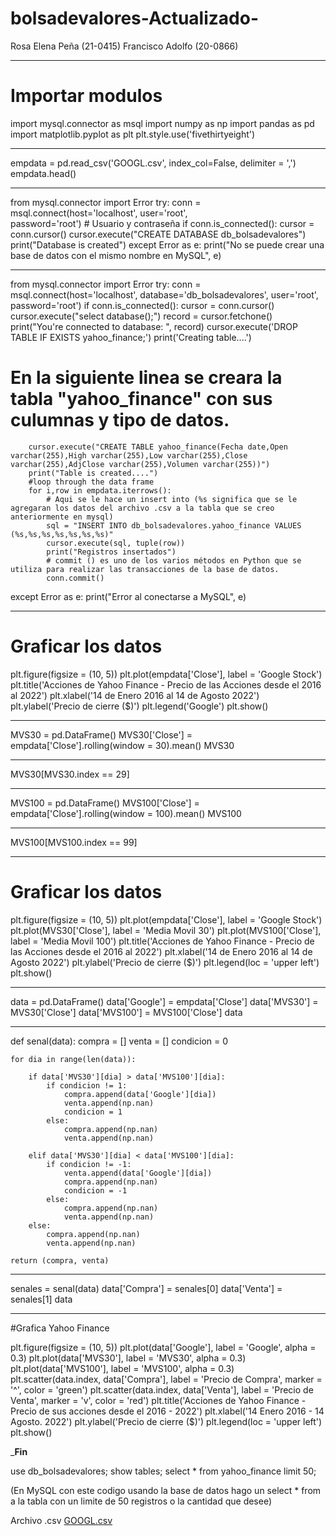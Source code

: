 # bolsadevalores-Actualizado-



 Rosa Elena Peña (21-0415) 
 Francisco Adolfo (20-0866)
 
 ________________________________________________________________________________________________________________
 
 
 # Importar modulos

import mysql.connector as msql
import numpy as np
import pandas as pd
import matplotlib.pyplot as plt
plt.style.use('fivethirtyeight')


 ________________________________________________________________________________________________________________
 
empdata = pd.read_csv('GOOGL.csv', index_col=False, delimiter = ',')
empdata.head()


________________________________________________________________________________________________________________



from mysql.connector import Error
try:
    conn = msql.connect(host='localhost', user='root',  
                        password='root') # Usuario y contraseña
    if conn.is_connected():
        cursor = conn.cursor()
        cursor.execute("CREATE DATABASE db_bolsadevalores")
        print("Database is created")
except Error as e:
    print("No se puede crear una base de datos con el mismo nombre en MySQL", e)
    
    
________________________________________________________________________________________________________________



from mysql.connector import Error
try:
    conn = msql.connect(host='localhost', database='db_bolsadevalores', user='root', password='root')
    if conn.is_connected():
        cursor = conn.cursor()
        cursor.execute("select database();")
        record = cursor.fetchone()
        print("You're connected to database: ", record)
        cursor.execute('DROP TABLE IF EXISTS yahoo_finance;')
        print('Creating table....')
# En la siguiente linea se creara la tabla "yahoo_finance" con sus culumnas y tipo de datos.
        cursor.execute("CREATE TABLE yahoo_finance(Fecha date,Open varchar(255),High varchar(255),Low varchar(255),Close varchar(255),AdjClose varchar(255),Volumen varchar(255))")
        print("Table is created....")
        #loop through the data frame
        for i,row in empdata.iterrows():
            # Aqui se le hace un insert into (%s significa que se le agregaran los datos del archivo .csv a la tabla que se creo anteriormente en mysql) 
            sql = "INSERT INTO db_bolsadevalores.yahoo_finance VALUES (%s,%s,%s,%s,%s,%s,%s)"
            cursor.execute(sql, tuple(row))
            print("Registros insertados")
            # commit () es uno de los varios métodos en Python que se utiliza para realizar las transacciones de la base de datos.
            conn.commit()
except Error as e:
            print("Error al conectarse a MySQL", e)
            
            
            
________________________________________________________________________________________________________________


# Graficar los datos

plt.figure(figsize = (10, 5))
plt.plot(empdata['Close'], label = 'Google Stock')
plt.title('Acciones de Yahoo Finance - Precio de las Acciones desde el 2016 al 2022')
plt.xlabel('14 de Enero 2016 al 14 de Agosto 2022')
plt.ylabel('Precio de cierre ($)')
plt.legend('Google')
plt.show()



________________________________________________________________________________________________________________



MVS30 = pd.DataFrame()
MVS30['Close'] = empdata['Close'].rolling(window = 30).mean()
MVS30


________________________________________________________________________________________________________________



MVS30[MVS30.index == 29]


________________________________________________________________________________________________________________



MVS100 = pd.DataFrame()
MVS100['Close'] = empdata['Close'].rolling(window = 100).mean()
MVS100


________________________________________________________________________________________________________________



MVS100[MVS100.index == 99]


________________________________________________________________________________________________________________



# Graficar los datos

plt.figure(figsize = (10, 5))
plt.plot(empdata['Close'], label = 'Google Stock')
plt.plot(MVS30['Close'], label = 'Media Movil 30')
plt.plot(MVS100['Close'], label = 'Media Movil 100')
plt.title('Acciones de Yahoo Finance - Precio de las Acciones desde el 2016 al 2022')
plt.xlabel('14 de Enero 2016 al 14 de Agosto 2022')
plt.ylabel('Precio de cierre ($)')
plt.legend(loc = 'upper left')
plt.show()


________________________________________________________________________________________________________________



data = pd.DataFrame()
data['Google'] = empdata['Close']
data['MVS30'] = MVS30['Close']
data['MVS100'] = MVS100['Close']
data



________________________________________________________________________________________________________________




def senal(data):
    compra = []
    venta = []
    condicion = 0
    
    for dia in range(len(data)):
        
        if data['MVS30'][dia] > data['MVS100'][dia]:
            if condicion != 1:
                compra.append(data['Google'][dia])
                venta.append(np.nan)
                condicion = 1
            else:
                compra.append(np.nan)
                venta.append(np.nan)
            
        elif data['MVS30'][dia] < data['MVS100'][dia]:
            if condicion != -1:
                venta.append(data['Google'][dia])
                compra.append(np.nan)
                condicion = -1
            else:
                compra.append(np.nan)
                venta.append(np.nan)
        else:
            compra.append(np.nan)
            venta.append(np.nan)
            
    return (compra, venta)
    
    
    
________________________________________________________________________________________________________________
    
    
    
    
   senales = senal(data)
data['Compra'] = senales[0]
data['Venta'] = senales[1]
data


________________________________________________________________________________________________________________



#Grafica Yahoo Finance

plt.figure(figsize = (10, 5))
plt.plot(data['Google'], label = 'Google', alpha = 0.3)
plt.plot(data['MVS30'], label = 'MVS30', alpha = 0.3)
plt.plot(data['MVS100'], label = 'MVS100', alpha = 0.3)
plt.scatter(data.index, data['Compra'], label = 'Precio de Compra', marker = '^', color = 'green')
plt.scatter(data.index, data['Venta'], label = 'Precio de Venta', marker = 'v', color = 'red')
plt.title('Acciones de Yahoo Finance - Precio de sus acciones desde el 2016 - 2022')
plt.xlabel('14 Enero 2016 - 14 Agosto. 2022')
plt.ylabel('Precio de cierre ($)')
plt.legend(loc = 'upper left')
plt.show()



_______Fin______




use db_bolsadevalores;
show tables;
select * from yahoo_finance  limit 50;  

(En MySQL con este codigo usando la base de datos hago un select * from a la tabla con un limite de 50 registros o la cantidad que desee)


Archivo .csv
[GOOGL.csv](https://github.com/FcoAdolfo/bolsadevalores-Actualizado-/files/9395571/GOOGL.csv)

